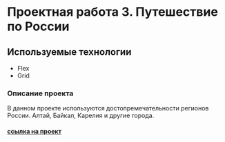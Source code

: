 # Проектная работа 3. Путешествие по России

## Используемые технологии
* Flex
* Grid

### Описание проекта
В данном проекте используются достопремечательности регионов России. Алтай, Байкал, Карелия и другие города.

#### [ссылка на проект]( https://zigzag8515.github.io/russian-travel/.)














